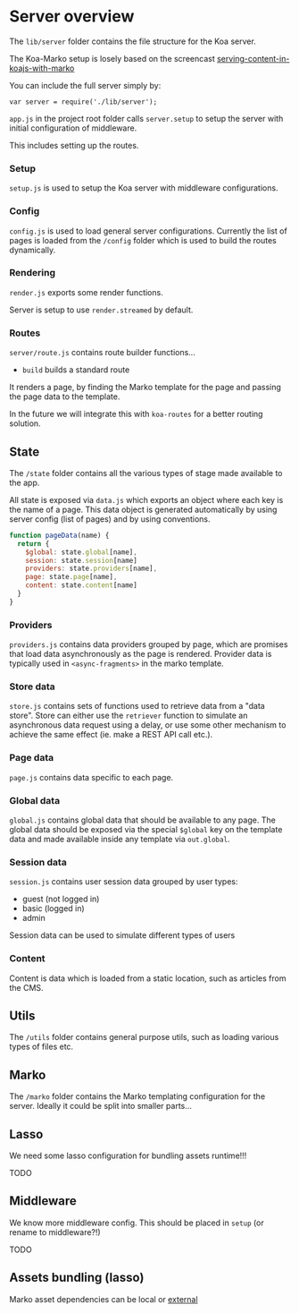 # Server overview

The `lib/server` folder contains the file structure for the Koa server.

The Koa-Marko setup is losely based on the screencast [serving-content-in-koajs-with-marko](http://knowthen.com/episode-8-serving-content-in-koajs-with-marko/)

You can include the full server simply by:

`var server = require('./lib/server');`

`app.js` in the project root folder calls `server.setup` to setup the server with initial configuration of middleware.

This includes setting up the routes.

### Setup

`setup.js` is used to setup the Koa server with middleware configurations.

### Config

`config.js` is used to load general server configurations. Currently the list of pages is loaded from the `/config` folder which is used to build the routes dynamically.

### Rendering

`render.js` exports some render functions. 

Server is setup to use `render.streamed` by default.

### Routes

`server/route.js` contains route builder functions...

- `build` builds a standard route

It renders a page, by finding the Marko template for the page and passing the page data to the template.

In the future we will integrate this with `koa-routes` for a better routing solution.

## State

The `/state` folder contains all the various types of stage made available to the app. 

All state is exposed via `data.js` which exports an object where each key is the name of a page. This data object is generated automatically by using server config (list of pages) and by using conventions.

```js
function pageData(name) {
  return {
    $global: state.global[name],
    session: state.session[name]    
    providers: state.providers[name],
    page: state.page[name],
    content: state.content[name]    
  }
}
```

### Providers

`providers.js` contains data providers grouped by page, which are promises that load data asynchronously as the page is rendered. Provider data is typically used in `<async-fragments>` in the marko template.

### Store data

`store.js` contains sets of functions used to retrieve data from a "data store". Store can either use the `retriever` function to simulate an asynchronous data request using a delay, or use some other mechanism to achieve the same effect (ie. make a REST API call etc.).

### Page data

`page.js` contains data specific to each page.

### Global data

`global.js` contains global data that should be available to any page.
The global data should be exposed via the special `$global` key on the template data and made available inside any template via `out.global`.

### Session data

`session.js` contains user session data grouped by user types:
- guest (not logged in)
- basic (logged in)
- admin

Session data can be used to simulate different types of users

### Content

Content is data which is loaded from a static location, such as articles from the CMS.

## Utils

The `/utils` folder contains general purpose utils, such as loading various types of files etc.

## Marko

The `/marko` folder contains the Marko templating configuration for the server. Ideally it could be split into smaller parts...

## Lasso

We need some lasso configuration for bundling assets runtime!!!

TODO

## Middleware

We know more middleware config. This should be placed in `setup` (or rename to middleware?!)

TODO

## Assets bundling (lasso)

Marko asset dependencies can be local or [external](https://github.com/lasso-js/lasso/issues/61)











